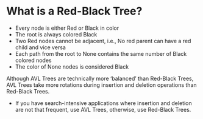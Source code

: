 # What is a Red-Black Tree?
- Every node is either Red or Black in color
- The root is always colored Black
- Two Red nodes cannot be adjacent, i.e., No red parent can have a red child and vice versa
- Each path from the root to None contains the same number of Black colored nodes
- The color of None nodes is considered Black

Although AVL Trees are technically more ‘balanced’ than Red-Black Trees, AVL Trees take more rotations during insertion and deletion operations than Red-Black Trees. 

* If you have search-intensive applications where insertion and deletion are not that frequent, use AVL Trees, otherwise, use Red-Black Trees.

